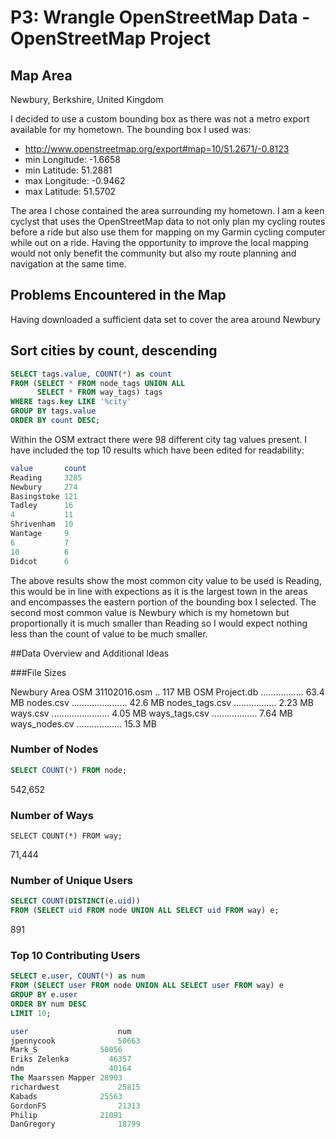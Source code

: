 # P3: Wrangle OpenStreetMap Data - OpenStreetMap Project

## Map Area
Newbury, Berkshire, United Kingdom

I decided to use a custom bounding box as there was not a metro export available for my hometown. The bounding box I used was:
- http://www.openstreetmap.org/export#map=10/51.2671/-0.8123
- min Longitude: -1.6658
- min Latitude: 51.2881
- max Longitude: -0.9462
- max Latitude: 51.5702

The area I chose contained the area surrounding my hometown. I am a keen cyclyst that uses the OpenStreetMap data to not only plan my cycling routes before a ride but also use them for mapping on my Garmin cycling computer while out on a ride. Having the opportunity to improve the local mapping would not only benefit the community but also my route planning and navigation at the same time.

## Problems Encountered in the Map

Having downloaded a sufficient data set to cover the area around Newbury



## Sort cities by count, descending

```sql
SELECT tags.value, COUNT(*) as count 
FROM (SELECT * FROM node_tags UNION ALL 
      SELECT * FROM way_tags) tags
WHERE tags.key LIKE '%city'
GROUP BY tags.value
ORDER BY count DESC;
```
Within the OSM extract there were 98 different city tag values present. I have included the top 10 results which have been edited for readability:
```sql
value       count
Reading     3285
Newbury     274
Basingstoke 121
Tadley      16
4           11
Shrivenham  10
Wantage     9
6           7
10          6
Didcot      6
```
The above results show the most common city value to be used is Reading, this would be in line with expections as it is the largest town in the areas and encompasses the eastern portion of the bounding box I selected. The second most common value is Newbury which is my hometown but proportionally it is much smaller than Reading so I would expect nothing less than the count of value to be much smaller.

##Data Overview and Additional Ideas

###File Sizes

Newbury Area OSM 31102016.osm .. 117 MB
OSM Project.db ................. 63.4 MB
nodes.csv ...................... 42.6 MB
nodes_tags.csv ................. 2.23 MB
ways.csv ....................... 4.05 MB
ways_tags.csv .................. 7.64 MB
ways_nodes.cv .................. 15.3 MB  

### Number of Nodes

```sql
SELECT COUNT(*) FROM node;
```
542,652

### Number of Ways

```slq
SELECT COUNT(*) FROM way;
```

71,444

### Number of Unique Users

```sql
SELECT COUNT(DISTINCT(e.uid))          
FROM (SELECT uid FROM node UNION ALL SELECT uid FROM way) e;
```

891

### Top 10 Contributing Users
```sql
SELECT e.user, COUNT(*) as num
FROM (SELECT user FROM node UNION ALL SELECT user FROM way) e
GROUP BY e.user
ORDER BY num DESC
LIMIT 10;
```
```sql
user                    num
jpennycook	            50663
Mark_S	            50056
Eriks Zelenka	      46357
ndm	                  40164
The Maarssen Mapper	28903
richardwest	            25815
Kabads	            25563
GordonFS	            21313
Philip	            21091
DanGregory	            18799
```
